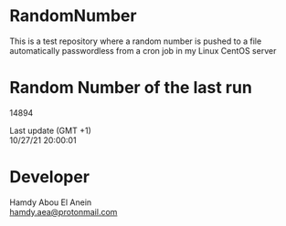 # RandomNumber    
This is a test repository where a random number is pushed to a file automatically passwordless from a cron job in my Linux CentOS server    
# Random Number of the last run   
14894
      
Last update (GMT +1)    
10/27/21 20:00:01
# Developer    
Hamdy Abou El Anein   
hamdy.aea@protonmail.com

